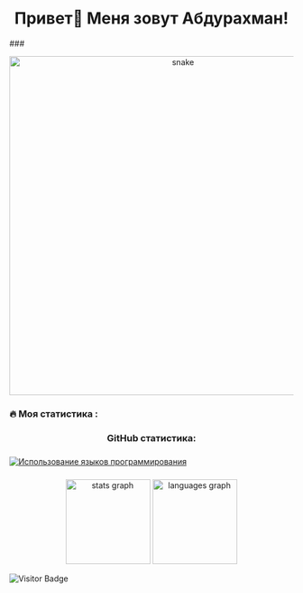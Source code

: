 <h1 align="center">Привет👋 Меня зовут Абдурахман!</h1>
###
<div align="center">
<p align="center">
 <img width="600" src="assets/github-snake.svg" alt="snake"/>
</p>
    
 

<h3 align="left">🔥   Моя статистика :</h3>

### GitHub статистика:
###

<a href="https://github.com/Abdurahman06/Abdurahman06/graphs/commit-activity"  />
</div>

<a href="https://github.com/FilimonovAlexey" align="left"><img src="https://github-readme-stats.vercel.app/api/top-langs/?username=FilimonovAlexey&langs_count=10&title_color=0891b2&text_color=ffffff&icon_color=0891b2&bg_color=1c1917&hide_border=true&locale=en&custom_title=Top%20%Languages" alt="Использование языков программирования" /></a>
###

<div align="center">
  <img src="https://github-readme-stats.vercel.app/api?username=filimonovalexey&hide_title=false&hide_rank=false&show_icons=true&include_all_commits=true&count_private=true&disable_animations=false&theme=dracula&locale=en&hide_border=false&order=1" height="150" alt="stats graph"  />
  <img src="https://github-readme-stats.vercel.app/api/top-langs?username=filimonovalexey&locale=en&hide_title=false&layout=compact&card_width=320&langs_count=5&theme=dracula&hide_border=false&order=2" height="150" alt="languages graph"  />
</div>

![Visitor Badge](https://visitor-badge.laobi.icu/badge?page_id=filimonovalexey)
###
